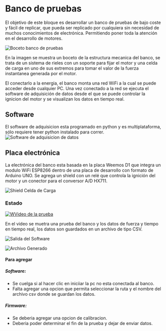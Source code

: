 # Banco de pruebas

El objetivo de este bloque es desarrollar un banco de pruebas de bajo coste y fácil de replicar, que pueda ser replicado por cualquiera sin necesidad de muchos conocimientos de electrónica. Permitiendo poner toda la atención en el desarrollo de motores.

![Boceto banco de pruebas](https://github.com/ClubdeRobotica/Coheteria-Experimental/blob/Bayo_V1/Documentacion/Avance_lProyecto/Imagenes/Banco3d.png)

En la imagen se muestra un boceto de la estructura mecanica del banco, se trata de un sistema de rieles con un soporte para fijar el motor y una celda de carga en uno de sus extremos para tomar el valor de la fuerza instantanea generada por el motor.

El conectarlo a la energia, el banco monta una red WiFi a la cual se puede acceder desde cualquier PC. Una vez conectado a la red se ejecuta el software de adquisición de datos desde el que se puede controlar la ignicion del motor y se visualizan los datos en tiempo real.


## Software
El software de adquisicion esta programado en python y es multiplataforma, sólo requiere tener python instalado para correr.
![Software de adquisicion de datos](https://github.com/ClubdeRobotica/Coheteria-Experimental/blob/Bayo_V1/Documentacion/Avance_lProyecto/Imagenes/SoftBanco.png)

## Placa electrónica

La electrónica del banco esta basada en la placa Weemos D1 que integra un modulo WiFi ESP8266 dentro de una placa de desarrollo con formato de Arduino UNO. Se agrega un shield con un relé que controla la ignición del motor y un conector para el conversor A/D HX711.

![Shield Celda de Carga](https://github.com/ClubdeRobotica/Coheteria-Experimental/blob/Bayo_V1/Motor/Banco%20de%20pruebas/Hardware/Shield-celda-carga/Vistas%203D/Vista%203.jpg)


### Estado
[![WVideo de la prueba](https://img.youtube.com/vi/06_TuqDqlls/hqdefault.jpg)](https://youtu.be/06_TuqDqlls)

En el video se muetra una prueba del banco y los datos de fuerza y tiempo en tiempo real, los datos son guardados en un archivo de tipo CSV.

![Salida del Software](https://github.com/ClubdeRobotica/Coheteria-Experimental/blob/Bayo_V1/Documentacion/Avance_lProyecto/Pruebas/SalidaSoft.png)

![Archivo Generado](https://github.com/ClubdeRobotica/Coheteria-Experimental/blob/Bayo_V1/Documentacion/Avance_lProyecto/Pruebas/SalidaCSV.png)

#### Para agregar
##### Software:
* Se cuelga si al hacer clic en iniciiar la pc no esta conectada al banco.
* Falta agregar una opcion que permita seleccionar la ruta y el nombre del archivo csv donde se guardan los datos.

##### Firmware:
* Se deberia agregar una opcion de calibracion.
* Deberia poder determinar el fin de la prueba y dejar de enviar datos.
